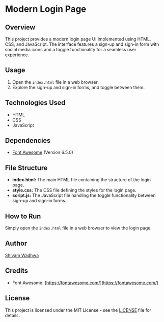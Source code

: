 # Modern Login Page

## Overview

This project provides a modern login page UI implemented using HTML, CSS, and JavaScript. The interface features a sign-up and sign-in form with social media icons and a toggle functionality for a seamless user experience.

## Usage

1. Open the `index.html` file in a web browser.
2. Explore the sign-up and sign-in forms, and toggle between them.

## Technologies Used

- HTML
- CSS
- JavaScript

## Dependencies

- [Font Awesome](https://fontawesome.com/) (Version 6.5.0)

## File Structure

- **index.html:** The main HTML file containing the structure of the login page.
- **style.css:** The CSS file defining the styles for the login page.
- **script.js:** The JavaScript file handling the toggle functionality between sign-up and sign-in forms.

## How to Run

Simply open the `index.html` file in a web browser to view the login page.

## Author

[Shivam Wadhwa](http://github.com/wadhwashivam)

## Credits

- Font Awesome: [https://fontawesome.com/](https://fontawesome.com/)

## License

This project is licensed under the MIT License - see the [LICENSE](LICENSE) file for details.
